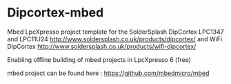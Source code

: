 Dipcortex-mbed
==============

Mbed LpcXpresso project template for the SolderSplash DipCortex LPC1347 and LPC11U24 http://www.soldersplash.co.uk/products/dipcortex/
and WiFi DipCortex http://www.soldersplash.co.uk/products/wifi-dipcortex/

Enabling offline building of mbed projects in LpcXpresso 6 (free)

mbed project can be found here : https://github.com/mbedmicro/mbed


